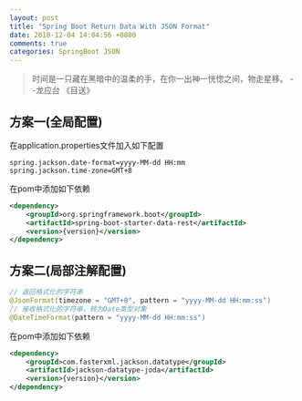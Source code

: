 ```yaml
---
layout: post
title: "Spring Boot Return Data With JSON Format"
date: 2018-12-04 14:04:56 +0800
comments: true
categories: SpringBoot JSON
---
```

> 时间是一只藏在黑暗中的温柔的手，在你一出神一恍惚之间，物走星移。 --龙应台 《目送》
<!-- more -->
## 方案一(全局配置)
在application.properties文件加入如下配置
```properties
spring.jackson.date-format=yyyy-MM-dd HH:mm
spring.jackson.time-zone=GMT+8
```
在pom中添加如下依赖
```xml
<dependency>
    <groupId>org.springframework.boot</groupId>
    <artifactId>spring-boot-starter-data-rest</artifactId>
    <version>{version}</version>
</dependency>
```

## 方案二(局部注解配置)
```java
// 返回格式化的字符串
@JsonFormat(timezone = "GMT+8", pattern = "yyyy-MM-dd HH:mm:ss")
// 接收格式化的字符串，转为Date类型对象
@DateTimeFormat(pattern = "yyyy-MM-dd HH:mm:ss")
```
在pom中添加如下依赖
```xml
<dependency>
    <groupId>com.fasterxml.jackson.datatype</groupId>
    <artifactId>jackson-datatype-joda</artifactId>
    <version>{version}</version>
</dependency>
```
